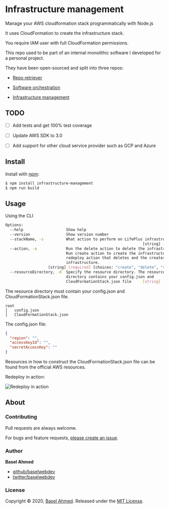 # Infrastructure management

Manage your AWS cloudformation stack programmatically with Node.js

It uses CloudFormation to create the infrastructure stack.
 
You require IAM user with full CloudFormation permissions.

This repo used to be part of an internal monolithic software I developed for a personal project.

They have been open-sourced and split into three repos:

- [Repo retriever](https://github.com/baselwebdev/repo-retriever)

- [Software orchestration](https://github.com/baselwebdev/software-orchestration)

- [Infrastructure management](https://github.com/baselwebdev/infrastructure-management)

## TODO

- [ ] Add tests and get 100% test coverage
  
- [ ] Update AWS SDK to 3.0

- [ ] Add support for other cloud service provider such as GCP and Azure

## Install

Install with [npm](https://www.npmjs.com/):

```sh
$ npm install infrastructure-management
$ npm run build
```

## Usage

Using the CLI

```sh
Options:
  --help                   Show help                                   [boolean]
  --version                Show version number                         [boolean]
  --stackName, -s          What action to perform on LifePlus infrastructure.
                                                             [string] [required]
  --action, -a             Run the delete action to delete the infrastructure.
                           Run create action to create the infrastructure. Run
                           redeploy action that deletes and the creates the
                           infrastructure.
                   [string] [required] [choices: "create", "delete", "redeploy"]
  --resourceDirectory, -d  Specify the resource directory. The resource
                           directory contains your config.json and
                           CloudFormationStack.json file     [string] [required]
```

The resource directory must contain your config.json and CloudFormationStack.json file.

```
root
│   config.json
│   CloudFormationStack.json
```

The config.json file:

```json
{
  "region": "",
  "accessKeyId": "",
  "secretAccessKey": ""
}
```

Resources in how to construct the CloudFormationStack.json file can be found from the official AWS resources.

Redeploy in action:

![Redeploy in action](https://baselwebdevgifs.s3.eu-west-2.amazonaws.com/infrastructure-management/infrastructure-management-running.gif)

## About

### Contributing

Pull requests are always welcome. 

For bugs and feature requests, [please create an issue](../../issues/new).

### Author

**Basel Ahmed**

* [github/baselwebdev](https://github.com/baselwebdev)
* [twitter/baselwebdev](https://twitter.com/baselwebdev)

### License

Copyright © 2020, [Basel Ahmed](https://github.com/baselwebdev).
Released under the [MIT License](LICENSE).
